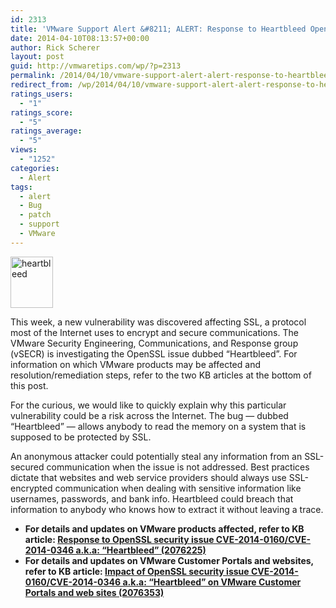 ```yaml
---
id: 2313
title: 'VMware Support Alert &#8211; ALERT: Response to Heartbleed OpenSSL security issue'
date: 2014-04-10T08:13:57+00:00
author: Rick Scherer
layout: post
guid: http://vmwaretips.com/wp/?p=2313
permalink: /2014/04/10/vmware-support-alert-alert-response-to-heartbleed-openssl-security-issue/
redirect_from: /wp/2014/04/10/vmware-support-alert-alert-response-to-heartbleed-openssl-security-issue/
ratings_users:
  - "1"
ratings_score:
  - "5"
ratings_average:
  - "5"
views:
  - "1252"
categories:
  - Alert
tags:
  - alert
  - Bug
  - patch
  - support
  - VMware
---
```

<img class="alignleft size-full wp-image-6136" src="http://bit.ly/1kvpdPN" alt="heartbleed" width="68" height="82" />

This week, a new vulnerability was discovered affecting SSL, a protocol most of the Internet uses to encrypt and secure communications. The VMware Security Engineering, Communications, and Response group (vSECR) is investigating the OpenSSL issue dubbed “Heartbleed”. For information on which VMware products may be affected and resolution/remediation steps, refer to the two KB articles at the bottom of this post.

For the curious, we would like to quickly explain why this particular vulnerability could be a risk across the Internet. The bug — dubbed “Heartbleed” — allows anybody to read the memory on a system that is supposed to be protected by SSL.

An anonymous attacker could potentially steal any information from an SSL-secured communication when the issue is not addressed. Best practices dictate that websites and web service providers should always use SSL-encrypted communication when dealing with sensitive information like usernames, passwords, and bank info. Heartbleed could breach that information to anybody who knows how to extract it without leaving a trace.

  * **For details and updates on VMware products affected, refer to KB article: <a href="http://bit.ly/1kvpdPP" target="_blank">Response to OpenSSL security issue CVE-2014-0160/CVE-2014-0346 a.k.a: “Heartbleed” (2076225)</a>**
  * **For details and updates on VMware Customer Portals and websites, refer to KB article: <a href="http://bit.ly/1gbKKpc" target="_blank">Impact of OpenSSL security issue CVE-2014-0160/CVE-2014-0346 a.k.a: “Heartbleed” on VMware Customer Portals and web sites (2076353)</a>**